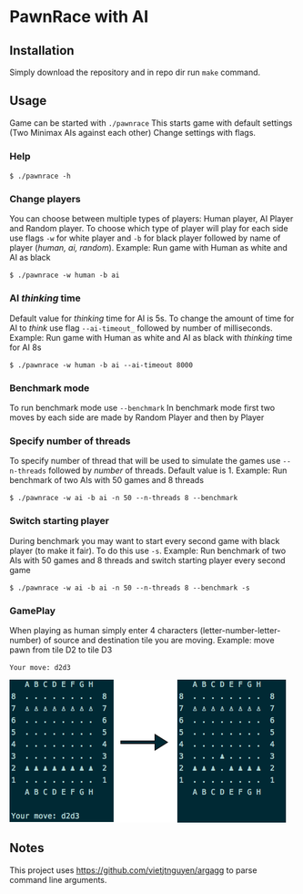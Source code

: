 # PawnRace with AI

## Installation
Simply download the repository and in repo dir run `make` command.

## Usage
Game can be started with
` ./pawnrace `
This starts game with default settings (Two Minimax AIs against each other)
Change settings with flags. 
### Help
```
$ ./pawnrace -h
```
### Change players
You can choose between multiple types of players: Human player, AI Player and Random player. To choose which type of player will play for each side use flags `-w` for white player and `-b` for black player followed by name of player (_human, ai, random_).
Example: Run game with Human as white and AI as black
```
$ ./pawnrace -w human -b ai
```
### AI _thinking_ time
Default value for _thinking_ time for AI is 5s.
To change the amount of time for AI to _think_ use flag `--ai-timeout_` followed by number of milliseconds.
Example: Run game with Human as white and AI as black with _thinking_ time for AI 8s
```
$ ./pawnrace -w human -b ai --ai-timeout 8000
```
### Benchmark mode
To run benchmark mode use `--benchmark`
In benchmark mode first two moves by each side are made by Random Player and then by Player
### Specify number of threads
To specify number of thread that will be used to simulate the games use `--n-threads` followed by _number_ of threads. Default value is 1.
Example: Run benchmark of two AIs with 50 games and 8 threads
```
$ ./pawnrace -w ai -b ai -n 50 --n-threads 8 --benchmark
```
### Switch starting player
During benchmark you may want to start every second game with black player (to make it fair).
To do this use `-s`.
Example: Run benchmark of two AIs with 50 games and 8 threads and switch starting player every second game
```
$ ./pawnrace -w ai -b ai -n 50 --n-threads 8 --benchmark -s
```
### GamePlay
When playing as human simply enter 4 characters (letter-number-letter-number) of source and destination tile you are moving. Example: move pawn from tile D2 to tile D3
```
Your move: d2d3
```
![Move Example](/imgs/move_example.png)

## Notes
This project uses https://github.com/vietjtnguyen/argagg to parse command line arguments.

